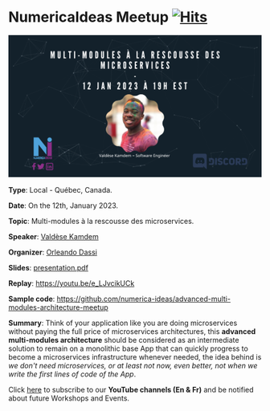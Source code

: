 # NumericaIdeas Meetup [![Hits](https://hits.seeyoufarm.com/api/count/incr/badge.svg?url=https%3A%2F%2Fgithub.com%2Fnumerica-ideas%2Fmeetups%2Fadvanced-multi-modules-architecture&count_bg=%2379C83D&title_bg=%23555555&icon=&icon_color=%23E7E7E7&title=hits&edge_flat=false)](https://numericaideas.com)

[![FlyerImage](flyer.png)](https://youtu.be/e_LJvcikUCk)

**Type**: Local - Québec, Canada.

**Date**: On the 12th, January 2023.

**Topic**: Multi-modules à la rescousse des microservices.

**Speaker**: [Valdèse Kamdem](https://www.linkedin.com/in/valdesekamdem)

**Organizer**: [Orleando Dassi](https://www.linkedin.com/in/dassi-orleando-257b04ab)

**Slides**: [presentation.pdf](./presentation.pdf)

**Replay**: https://youtu.be/e_LJvcikUCk

**Sample code**: https://github.com/numerica-ideas/advanced-multi-modules-architecture-meetup

**Summary**: Think of your application like you are doing microservices without paying the full price of microservices architectures, this **advanced multi-modules architecture** should be considered as an intermediate solution to remain on a monolithic base App that can quickly progress to become a microservices infrastructure whenever needed, the idea behind is *we don't need microservices, or at least not now, even better, not when we write the first lines of code of the App*.

Click [here](https://www.youtube.com/@numericaideas/channels?sub_confirmation=1) to subscribe to our **YouTube channels (En & Fr)** and be notified about future Workshops and Events.